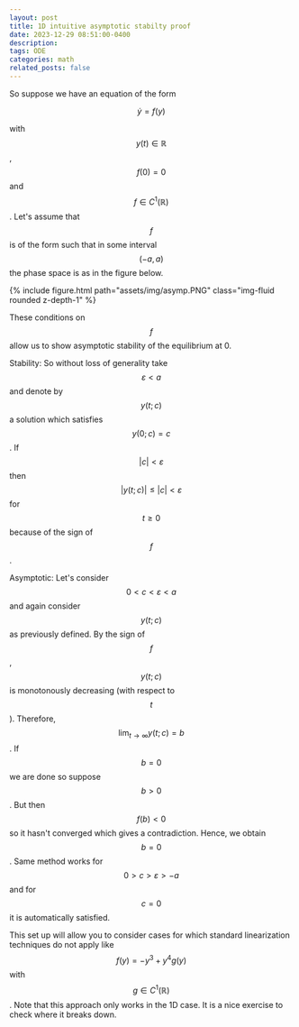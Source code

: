 ```yaml
---
layout: post
title: 1D intuitive asymptotic stabilty proof
date: 2023-12-29 08:51:00-0400
description: 
tags: ODE
categories: math
related_posts: false
---
```



So suppose we have an equation of the form 

$$
\dot y = f(y)
$$

with $$ y(t) \in \mathbb{R} $$, $$ f(0) = 0 $$ and $$ f \in C^1(\mathbb{R}) $$. Let's assume that $$ f $$ is of the form such that in some interval $$ (-a, a) $$ the phase space is as in the figure below.

<div class="container">
        {% include figure.html path="assets/img/asymp.PNG" class="img-fluid rounded z-depth-1" %}
</div>

These conditions on $$ f $$ allow us to show asymptotic stability of the equilibrium at 0. 

Stability: So without loss of generality take $$ \varepsilon < a $$ and denote by $$ y(t; c ) $$  a solution which satisfies $$ y(0;c)=c $$.  If $$ | c| < \varepsilon $$ then $$ | y(t;c)| \leq |c|  <\varepsilon $$  for $$ t \geq 0 $$ because of the sign of $$ f $$.

Asymptotic: Let's consider $$ 0 < c < \varepsilon < a $$ and again consider $$ y(t;c) $$ as previously defined. By the sign of $$ f $$ , $$ y(t;c) $$ is monotonously decreasing (with respect to $$ t $$). Therefore, $$ \lim_{t \rightarrow \infty }y(t;c) = b $$. If $$ b=0 $$ we are done so suppose $$ b>0 $$. But then $$ f(b) <0 $$ so it hasn't converged which gives a contradiction. Hence, we obtain $$ b=0 $$. Same method works for $$ 0>c> \varepsilon>-a $$ and for $$ c=0 $$ it is automatically satisfied. 

This set up will allow you to consider cases for which standard linearization techniques do not apply like $$ f(y) = -y^3 + y^4 g(y) $$ with $$ g \in C^1(\mathbb{R}) $$. Note that this approach only works in the 1D case. It is a nice exercise to check where it breaks down.   